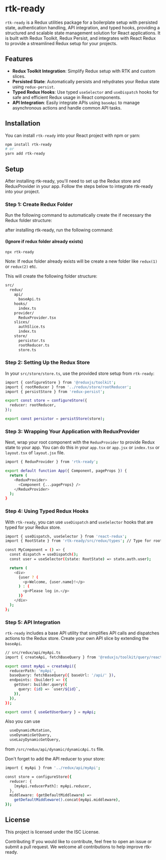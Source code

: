 # rtk-ready

`rtk-ready` is a Redux utilities package for a boilerplate setup with persisted state, authentication handling, API integration, and typed hooks, providing a structured and scalable state management solution for React applications. It is built with Redux Toolkit, Redux Persist, and integrates with React Redux to provide a streamlined Redux setup for your projects.

## Features

- **Redux Toolkit Integration**: Simplify Redux setup with RTK and custom slices.
- **Persisted State**: Automatically persists and rehydrates your Redux state using `redux-persist`.
- **Typed Redux Hooks**: Use typed `useSelector` and `useDispatch` hooks for safe and efficient Redux usage in React components.
- **API Integration**: Easily integrate APIs using `baseApi` to manage asynchronous actions and handle common API tasks.

## Installation

You can install `rtk-ready` into your React project with npm or yarn:

```bash
npm install rtk-ready
# or
yarn add rtk-ready
```

## Setup

After installing rtk-ready, you'll need to set up the Redux store and ReduxProvider in your app. Follow the steps below to integrate rtk-ready into your project.

### Step 1: Create Redux Folder

Run the following command to automatically create the if necessary the Redux folder structure:

after installing rtk-ready, run the following command:

#### (Ignore if redux folder already exists)

```bash
npx rtk-ready
```

Note: If redux folder already exists will be create a new folder like `redux(1)` or `redux(2)` etc.

This will create the following folder structure:

```bash
src/
  redux/
    api/
      baseApi.ts
    hooks/
      index.ts
    provider/
      ReduxProvider.tsx
    slices/
      authSlice.ts
      index.ts
    store/
      persistor.ts
      rootReducer.ts
      store.ts
```

### Step 2: Setting Up the Redux Store

In your `src/store/store.ts`, use the provided store setup from `rtk-ready`:

```bash
import { configureStore } from '@reduxjs/toolkit';
import { rootReducer } from '../redux/store/rootReducer';
import { persistStore } from 'redux-persist';

export const store = configureStore({
  reducer: rootReducer,
});

export const persistor = persistStore(store);
```

### Step 3: Wrapping Your Application with ReduxProvider

Next, wrap your root component with the `ReduxProvider` to provide Redux state to your app. You can do this in your `app.tsx` or `app.jsx` or `index.tsx` or `layout.tsx` of `layout.jsx` file.

```bash
import { ReduxProvider } from 'rtk-ready';

export default function App({ Component, pageProps }) {
  return (
    <ReduxProvider>
      <Component {...pageProps} />
    </ReduxProvider>
  );
}
```

### Step 4: Using Typed Redux Hooks

With `rtk-ready`, you can use `useDispatch` and `useSelector` hooks that are typed for your Redux store.

```bash
import { useDispatch, useSelector } from 'react-redux';
import { RootState } from 'rtk-ready/src/redux/types'; // Type for root state

const MyComponent = () => {
  const dispatch = useDispatch();
  const user = useSelector((state: RootState) => state.auth.user);

  return (
    <div>
      {user ? (
        <p>Welcome, {user.name}!</p>
      ) : (
        <p>Please log in.</p>
      )}
    </div>
  );
};
```

### Step 5: API Integration

`rtk-ready` includes a base API utility that simplifies API calls and dispatches actions to the Redux store. Create your own API slice by extending the `baseApi`.

```bash
// src/redux/api/myApi.ts
import { createApi, fetchBaseQuery } from '@reduxjs/toolkit/query/react';

export const myApi = createApi({
  reducerPath: 'myApi',
  baseQuery: fetchBaseQuery({ baseUrl: '/api/' }),
  endpoints: (builder) => ({
    getUser: builder.query({
      query: (id) => `user/${id}`,
    }),
  }),
});

export const { useGetUserQuery } = myApi;
```

Also you can use

```bash
  useDynamicMutation,
  useDynamicGetQuery,
  useLazyDynamicGetQuery,
```

from `/src/redux/api/dynamic/dynamicApi.ts` file.

Don't forget to add the API reducer to your store:

```bash
import { myApi } from '../redux/api/myApi';

const store = configureStore({
  reducer: {
    [myApi.reducerPath]: myApi.reducer,
  },
  middleware: (getDefaultMiddleware) =>
    getDefaultMiddleware().concat(myApi.middleware),
});
```

## License

This project is licensed under the ISC License.

Contributing
If you would like to contribute, feel free to open an issue or submit a pull request. We welcome all contributions to help improve rtk-ready.
